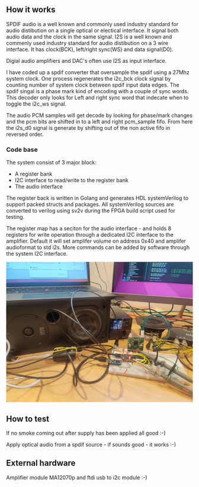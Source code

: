 <!---

This file is used to generate your project datasheet. Please fill in the information below and delete any unused
sections.

You can also include images in this folder and reference them in the markdown. Each image must be less than
512 kb in size, and the combined size of all images must be less than 1 MB.
-->

## How it works

SPDIF audio is a well known and commonly used industry standard for audio distibution on a single optical or electical interface. It signal both audio data and the clock in the same signal.
I2S is a well known and commenly used industry standard for audio distibution on a 3 wire interface. It has clock(BCK), left/right sync(WS) and data signal(D0).

Digial audio amplifiers and DAC's often use I2S as input interface. 

I have coded up a spdif converter that oversample the spdif using a 27Mhz system clock.
One process regenerates the i2c_bck clock signal by counting number of system clock between 
spdif input data edges. 
The spdif singal is a phase mark kind of encoding with a couple of sync words. This decoder
only looks for Left and right sync word that indecate when to toggle the i2c_ws signal. 

The audio PCM samples will get decode by looking for phase/mark changes and the pcm bits are 
shifted in to a left and right pcm_sample fifo. 
From here the i2s_d0 signal is generate by shifting out of the non active fifo in reversed order. 

### Code base 

The system consist of 3 major block: 
- A register bank
- I2C interface to read/write to the register bank
- The audio interface 

The register back is written in Golang and generates HDL systemVerilog to support packed structs and packages. All systemVerilog sources are converted to verilog using sv2v during the FPGA build script used for testing. 

The register map has a seciton for the audio interface - and holds 8 registers for write operation through a dedicated I2C interface to the amplifier. 
Default it will set amplifer volume on address 0x40 and amplifer audioformat to std i2s. 
More commands can be added by software through the system I2C interface. 

![FPGA test implementation](spdif_fpga_test_20p.jpg)


## How to test

If no smoke coming out after supply has been applied all good :-)

Apply optical audio from a spdif source - if sounds good - it works :-) 

## External hardware

Amplifier module MA12070p and ftdi usb to i2c module :-)
